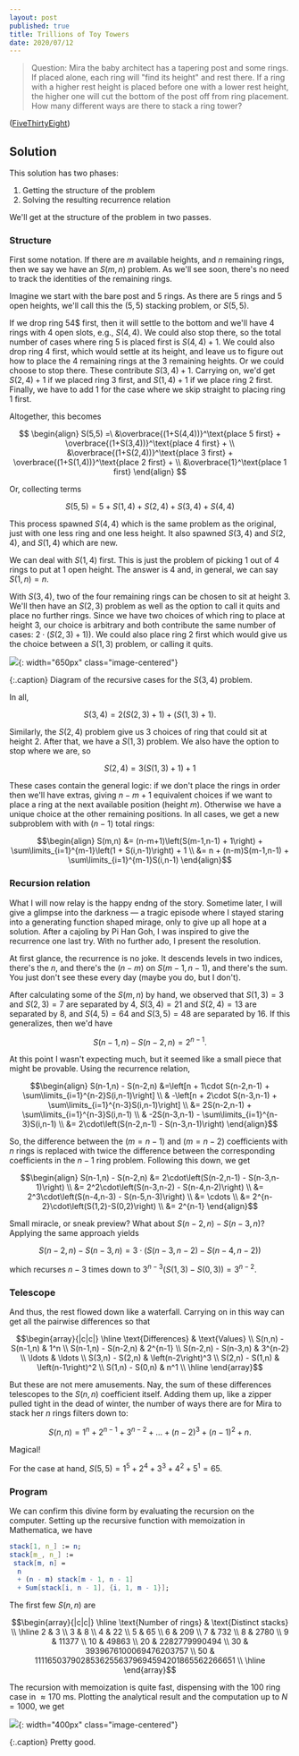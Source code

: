 ```yaml
---
layout: post
published: true
title: Trillions of Toy Towers
date: 2020/07/12
---
```


>Question: Mira the baby architect has a tapering post and some rings. If placed alone, each ring will "find its height" and rest there. If a ring with a higher rest height is placed before one with a lower rest height, the higher one will cut the bottom of the post off from ring placement. How many different ways are there to stack a ring tower?

<!--more-->

([FiveThirtyEight](https://fivethirtyeight.com/features/can-you-make-24/))

## Solution

This solution has two phases:

1. Getting the structure of the problem
2. Solving the resulting recurrence relation

We'll get at the structure of the problem in two passes. 

### Structure

First some notation. If there are $m$ available heights, and $n$ remaining rings, then we say we have an $S(m,n)$ problem. As we'll see soon, there's no need to track the identities of the remaining rings.

Imagine we start with the bare post and $5$ rings. As there are $5$ rings and $5$ open heights, we'll call this the $(5,5)$ stacking problem, or $S(5,5).$ 

If we drop ring 54$ first, then it will settle to the bottom and we'll have $4$ rings with $4$ open slots, e.g., $S(4,4).$ We could also stop there, so the total number of cases where ring $5$ is placed first is $S(4,4) + 1.$ We could also drop ring $4$ first, which would settle at its height, and leave us to figure out how to place the $4$ remaining rings at the $3$ remaining heights. Or we could choose to stop there. These contribute $S(3,4) + 1.$ Carrying on, we'd get $S(2,4) + 1$ if we placed ring $3$ first, and $S(1,4)+1$ if we place ring $2$ first. Finally, we have to add $1$ for the case where we skip straight to placing ring $1$ first. 

Altogether, this becomes

$$
\begin{align}
S(5,5) =\ &\overbrace{(1+S(4,4))}^\text{place 5 first} + \overbrace{(1+S(3,4))}^\text{place 4 first} + \\ &\overbrace{(1+S(2,4))}^\text{place 3 first} + \overbrace{(1+S(1,4))}^\text{place 2 first} + \\
&\overbrace{1}^\text{place 1 first}
\end{align}
$$

Or, collecting terms

$$S(5,5) = 5 + S(1,4) + S(2,4) + S(3,4) + S(4,4)$$

This process spawned $S(4,4)$ which is the same problem as the original, just with one less ring and one less height. It also spawned $S(3,4)$ and $S(2,4),$ and $S(1,4)$ which are new. 

We can deal with $S(1,4)$ first. This is just the problem of picking $1$ out of $4$ rings to put at $1$ open height. The answer is $4$ and, in general, we can say  $S(1,n)=n.$

With $S(3,4),$ two of the four remaining rings can be chosen to sit at height $3$. We'll then have an $S(2,3)$ problem as well as the option to call it quits and place no further rings. Since we have two choices of which ring to place at height $3$, our choice is arbitrary and both contribute the same number of cases: $2\cdot\left(S(2,3) + 1)\right)$. We could also place ring $2$ first which would give us the choice between a $S(1,3)$ problem, or calling it quits.

![](/img/2020-07-10-S(3,4)-cases.jpg){: width="650px" class="image-centered"}

{:.caption}
Diagram of the recursive cases for the $S(3,4)$ problem.

In all,

$$S(3,4) = 2\left(S(2,3) + 1\right) + \left(S(1,3) + 1\right).$$

Similarly, the $S(2,4)$ problem give us $3$ choices of ring that could sit at height $2$. After that, we have a $S(1,3)$ problem. We also have the option to stop where we are, so

$$S(2,4) = 3\left(S(1,3) + 1\right) + 1$$

These cases contain the general logic: if we don't place the rings in order then we'll have extras, giving $n-m+1$ equivalent choices if we want to place a ring at the next available position (height $m$). Otherwise we have a unique choice at the other remaining positions. In all cases, we get a new subproblem with with $(n-1)$ total rings:

$$\begin{align}
S(m,n) &= (n-m+1)\left(S(m-1,n-1) + 1\right) + \sum\limits_{i=1}^{m-1}\left(1 + S(i,n-1)\right) + 1 \\
       &= n + (n-m)S(m-1,n-1) + \sum\limits_{i=1}^{m-1}S(i,n-1)
\end{align}$$

### Recursion relation

What I will now relay is the happy endng of the story. Sometime later, I will give a glimpse into the darkness — a tragic episode where I stayed staring into a generating function shaped mirage, only to give up all hope at a solution. After a cajoling by Pi Han Goh, I was inspired to give the recurrence one last try. With no further ado, I present the resolution.

At first glance, the recurrence is no joke. It descends levels in two indices, there's the $n$, and there's the $(n-m)$ on $S(m-1,n-1),$ and there's the sum. You just don't see these every day (maybe you do, but I don't).

After calculating some of the $S(m,n)$ by hand, we observed that $S(1,3)=3$ and $S(2,3)=7$ are separated by $4,$ $S(3,4)=21$ and $S(2,4)=13$ are separated by $8,$ and $S(4,5)=64$ and $S(3,5)=48$ are separated by $16$. If this generalizes, then we'd have 

$$S(n-1,n) - S(n-2,n) = 2^{n-1}.$$

At this point I wasn't expecting much, but it seemed like a small piece that might be provable. Using the recurrence relation,

$$\begin{align}
S(n-1,n) - S(n-2,n) &=\left[n + 1\cdot S(n-2,n-1) + \sum\limits_{i=1}^{n-2}S(i,n-1)\right] \\
                    & -\left[n + 2\cdot S(n-3,n-1) + \sum\limits_{i=1}^{n-3}S(i,n-1)\right] \\
                    &= 2S(n-2,n-1) + \sum\limits_{i=1}^{n-3}S(i,n-1) \\
                    & -2S(n-3,n-1) - \sum\limits_{i=1}^{n-3}S(i,n-1) \\
                    &= 2\cdot\left(S(n-2,n-1) - S(n-3,n-1)\right)
\end{align}$$

So, the difference between the $(m=n-1)$ and $(m=n-2)$ coefficients with $n$ rings is replaced with twice the difference between the corresponding coefficients in the $n-1$ ring problem. Following this down, we get 

$$\begin{align}
S(n-1,n) - S(n-2,n) &= 2\cdot\left(S(n-2,n-1) - S(n-3,n-1)\right) \\
                    &= 2^2\cdot\left(S(n-3,n-2) - S(n-4,n-2)\right) \\
                    &= 2^3\cdot\left(S(n-4,n-3) - S(n-5,n-3)\right) \\
                    &= \cdots \\
                    &= 2^{n-2}\cdot\left(S(1,2)-S(0,2)\right) \\
                    &= 2^{n-1}
\end{align}$$

Small miracle, or sneak preview? What about $S(n-2,n) - S(n-3,n)$? Applying the same approach yields 

$$S(n-2,n) - S(n-3,n) = 3\cdot\left(S(n-3,n-2) - S(n-4,n-2)\right)$$

which recurses $n-3$ times down to $3^{n-3}\left(S(1,3) - S(0,3)\right) = 3^{n-2}.$

### Telescope

And thus, the rest flowed down like a waterfall. Carrying on in this way can get all the pairwise differences so that 

$$\begin{array}{|c|c|} \hline
\text{Differences} & \text{Values} \\ 
S(n,n) - S(n-1,n) & 1^n \\ 
S(n-1,n) - S(n-2,n) & 2^{n-1} \\
S(n-2,n) - S(n-3,n) & 3^{n-2} \\
\ldots & \ldots \\
S(3,n) - S(2,n) & \left(n-2\right)^3 \\
S(2,n) - S(1,n) &  \left(n-1\right)^2 \\
S(1,n) - S(0,n) & n^1 \\ \hline
\end{array}$$

But these are not mere amusements. Nay, the sum of these differences telescopes to the $S(n,n)$ coefficient itself. Adding them up, like a zipper pulled tight in the dead of winter, the number of ways there are for Mira to stack her $n$ rings filters down to:

$$S(n,n) = 1^n + 2^{n-1} + 3^{n-2} + \ldots + (n-2)^3 + (n-1)^2 + n.$$

Magical!

For the case at hand, $S(5,5) = 1^5 + 2^4 + 3^3 + 4^2 + 5^1 = 65.$

### Program

We can confirm this divine form by evaluating the recursion on the computer. Setting up the recursive function with memoization in Mathematica, we have

```mathematica
stack[1, n_] := n;
stack[m_, n_] := 
 stack[m, n] = 
  n 
  + (n - m) stack[m - 1, n - 1] 
  + Sum[stack[i, n - 1], {i, 1, m - 1}];
```
The first few $S(n,n)$ are

$$\begin{array}{|c|c|} \hline
\text{Number of rings} & \text{Distinct stacks} \\ \hline
2 & 3 \\
3 & 8 \\
4 & 22 \\
5 & 65 \\
6 & 209 \\
7 & 732 \\
8 & 2780 \\
9 & 11377 \\
10 & 49863 \\
20 & 2282779990494 \\
30 & 3939676100069476203757 \\
50 & 11116503790285362556379694594201865562266651 \\ \hline
\end{array}$$

The recursion with memoization is quite fast, dispensing with the $100$ ring case in $\approx 170\text{ ms}.$ Plotting the analytical result and the computation up to $N=1000$, we get

![](/img/2020-07-10-theory-calc-plot.png){: width="400px" class="image-centered"}

{:.caption}
Pretty good.

<br>
